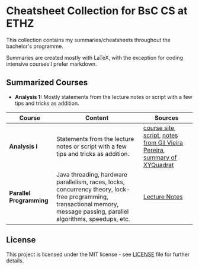 # Cheatsheet Collection for BsC CS at ETHZ
This collection contains my summaries/cheatsheets throughout the bachelor's programme.

Summaries are created mostly with LaTeX, with the exception for coding intensive courses I prefer markdown.

## Summarized Courses
- **Analysis 1:** Mostly statements from the lecture notes or script with a few tips and tricks as addition.

| **Course** | Content | Sources |
|---|---|---|
| **Analysis I** | Statements from the lecture notes or script with a few tips and tricks as addition. | [course site](https://metaphor.ethz.ch/x/2022/fs/401-0212-16L/), [script](https://metaphor.ethz.ch/x/2022/fs/401-0212-16L/sc/SkriptAnalysis1FS21.pdf), [notes from Gil Vieira Pereira](https://n.ethz.ch/~givieira/), [summary of XYQuadrat](https://github.com/XYQuadrat/eth-cheatsheets) |
| **Parallel Programming** | Java threading, hardware parallelism, races, locks, concurrency theory, lock-free programming, transactional memory, message passing, parallel algorithms, speedups, etc. | [Lecture Notes](https://spcl.inf.ethz.ch/Teaching/2022-pp/) |

## License
This project is licensed under the MIT license - see [LICENSE](LICENSE) file for further details.